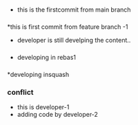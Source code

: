###
* this is the firstcommit from main branch
###
*this is first commit from feature branch -1
* developer is still develping the content..
###
* developing in rebas1
###
*developing insquash
### conflict
* this is developer-1
* adding code by developer-2
